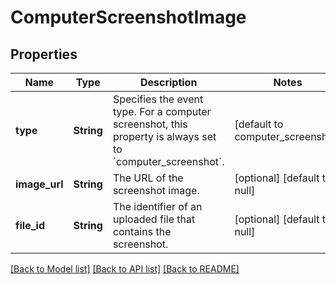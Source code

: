 # ComputerScreenshotImage
## Properties

| Name | Type | Description | Notes |
|------------ | ------------- | ------------- | -------------|
| **type** | **String** | Specifies the event type. For a computer screenshot, this property is  always set to &#x60;computer_screenshot&#x60;.  | [default to computer_screenshot] |
| **image\_url** | **String** | The URL of the screenshot image. | [optional] [default to null] |
| **file\_id** | **String** | The identifier of an uploaded file that contains the screenshot. | [optional] [default to null] |

[[Back to Model list]](../README.md#documentation-for-models) [[Back to API list]](../README.md#documentation-for-api-endpoints) [[Back to README]](../README.md)

